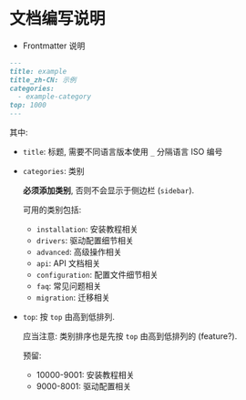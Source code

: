 # 文档编写说明

- Frontmatter 说明

```md
---
title: example
title_zh-CN: 示例
categories:
  - example-category
top: 1000
---
```

其中:

- `title`: 标题, 需要不同语言版本使用 `_` 分隔语言 ISO 编号
- `categories`: 类别

  **必须添加类别**, 否则不会显示于侧边栏 (`sidebar`).

  可用的类别包括:

  - `installation`: 安装教程相关
  - `drivers`: 驱动配置细节相关
  - `advanced`: 高级操作相关
  - `api`: API 文档相关
  - `configuration`: 配置文件细节相关
  - `faq`: 常见问题相关
  - `migration`: 迁移相关
- `top`: 按 `top` 由高到低排列.

  应当注意: 类别排序也是先按 `top` 由高到低排列的 (feature?).

  预留:
  
  - 10000-9001: 安装教程相关
  - 9000-8001: 驱动配置相关
